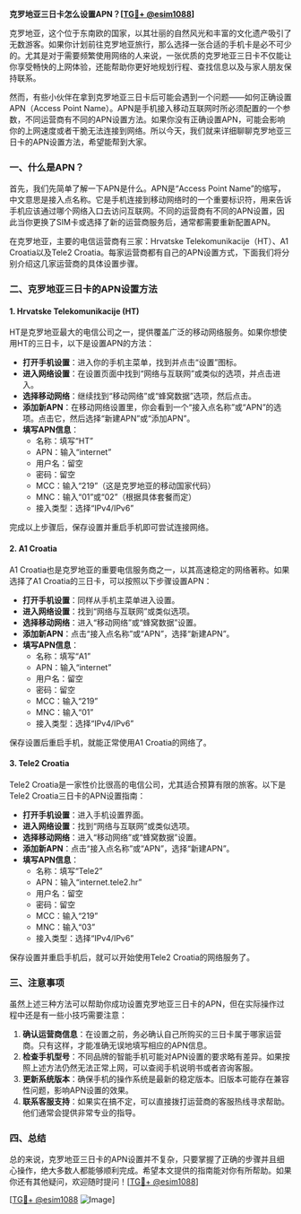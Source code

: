 **克罗地亚三日卡怎么设置APN？[[TG💪+ @esim1088](https://t.me/s/esim1088)]**

克罗地亚，这个位于东南欧的国家，以其壮丽的自然风光和丰富的文化遗产吸引了无数游客。如果你计划前往克罗地亚旅行，那么选择一张合适的手机卡是必不可少的。尤其是对于需要频繁使用网络的人来说，一张优质的克罗地亚三日卡不仅能让你享受畅快的上网体验，还能帮助你更好地规划行程、查找信息以及与家人朋友保持联系。

然而，有些小伙伴在拿到克罗地亚三日卡后可能会遇到一个问题——如何正确设置APN（Access Point Name）。APN是手机接入移动互联网时所必须配置的一个参数，不同运营商有不同的APN设置方法。如果你没有正确设置APN，可能会影响你的上网速度或者干脆无法连接到网络。所以今天，我们就来详细聊聊克罗地亚三日卡的APN设置方法，希望能帮到大家。

### 一、什么是APN？

首先，我们先简单了解一下APN是什么。APN是“Access Point Name”的缩写，中文意思是接入点名称。它是手机连接到移动网络时的一个重要标识符，用来告诉手机应该通过哪个网络入口去访问互联网。不同的运营商有不同的APN设置，因此当你更换了SIM卡或选择了新的运营商服务后，通常都需要重新配置APN。

在克罗地亚，主要的电信运营商有三家：Hrvatske Telekomunikacije（HT）、A1 Croatia以及Tele2 Croatia。每家运营商都有自己的APN设置方式，下面我们将分别介绍这几家运营商的具体设置步骤。

### 二、克罗地亚三日卡的APN设置方法

#### 1. Hrvatske Telekomunikacije (HT)
HT是克罗地亚最大的电信公司之一，提供覆盖广泛的移动网络服务。如果你想使用HT的三日卡，以下是设置APN的方法：

- **打开手机设置**：进入你的手机主菜单，找到并点击“设置”图标。
- **进入网络设置**：在设置页面中找到“网络与互联网”或类似的选项，并点击进入。
- **选择移动网络**：继续找到“移动网络”或“蜂窝数据”选项，然后点击。
- **添加新APN**：在移动网络设置里，你会看到一个“接入点名称”或“APN”的选项。点击它，然后选择“新建APN”或“添加APN”。
- **填写APN信息**：
  - 名称：填写“HT”
  - APN：输入“internet”
  - 用户名：留空
  - 密码：留空
  - MCC：输入“219”（这是克罗地亚的移动国家代码）
  - MNC：输入“01”或“02”（根据具体套餐而定）
  - 接入类型：选择“IPv4/IPv6”

完成以上步骤后，保存设置并重启手机即可尝试连接网络。

#### 2. A1 Croatia
A1 Croatia也是克罗地亚的重要电信服务商之一，以其高速稳定的网络著称。如果选择了A1 Croatia的三日卡，可以按照以下步骤设置APN：

- **打开手机设置**：同样从手机主菜单进入设置。
- **进入网络设置**：找到“网络与互联网”或类似选项。
- **选择移动网络**：进入“移动网络”或“蜂窝数据”设置。
- **添加新APN**：点击“接入点名称”或“APN”，选择“新建APN”。
- **填写APN信息**：
  - 名称：填写“A1”
  - APN：输入“internet”
  - 用户名：留空
  - 密码：留空
  - MCC：输入“219”
  - MNC：输入“01”
  - 接入类型：选择“IPv4/IPv6”

保存设置后重启手机，就能正常使用A1 Croatia的网络了。

#### 3. Tele2 Croatia
Tele2 Croatia是一家性价比很高的电信公司，尤其适合预算有限的旅客。以下是Tele2 Croatia三日卡的APN设置指南：

- **打开手机设置**：进入手机设置界面。
- **进入网络设置**：找到“网络与互联网”或类似选项。
- **选择移动网络**：进入“移动网络”或“蜂窝数据”设置。
- **添加新APN**：点击“接入点名称”或“APN”，选择“新建APN”。
- **填写APN信息**：
  - 名称：填写“Tele2”
  - APN：输入“internet.tele2.hr”
  - 用户名：留空
  - 密码：留空
  - MCC：输入“219”
  - MNC：输入“03”
  - 接入类型：选择“IPv4/IPv6”

保存设置并重启手机后，就可以开始使用Tele2 Croatia的网络服务了。

### 三、注意事项

虽然上述三种方法可以帮助你成功设置克罗地亚三日卡的APN，但在实际操作过程中还是有一些小技巧需要注意：

1. **确认运营商信息**：在设置之前，务必确认自己所购买的三日卡属于哪家运营商。只有这样，才能准确无误地填写相应的APN信息。
2. **检查手机型号**：不同品牌的智能手机可能对APN设置的要求略有差异。如果按照上述方法仍然无法正常上网，可以查阅手机说明书或者咨询客服。
3. **更新系统版本**：确保手机的操作系统是最新的稳定版本。旧版本可能存在兼容性问题，影响APN设置的效果。
4. **联系客服支持**：如果实在搞不定，可以直接拨打运营商的客服热线寻求帮助。他们通常会提供非常专业的指导。

### 四、总结

总的来说，克罗地亚三日卡的APN设置并不复杂，只要掌握了正确的步骤并且细心操作，绝大多数人都能够顺利完成。希望本文提供的指南能对你有所帮助。如果你还有其他疑问，欢迎随时提问！[[TG💪+ @esim1088](https://t.me/s/esim1088)]

[[TG💪+ @esim1088](https://t.me/s/esim1088) ![Image](https://i.postimg.cc/4NQfJmqS/Snipaste-2025-05-13-00-14-12.png)]